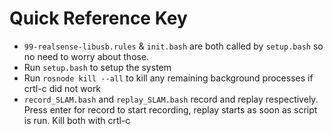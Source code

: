 # Quick Reference Key

- `99-realsense-libusb.rules` & `init.bash` are both called by `setup.bash` so no need to worry about those.
- Run `setup.bash` to setup the system
- Run `rosnode kill --all` to kill any remaining background processes if crtl-c did not work
- `record_SLAM.bash` and `replay_SLAM.bash` record and replay respectively. Press enter for record to start recording, replay starts as soon as script is run. Kill both with crtl-c
